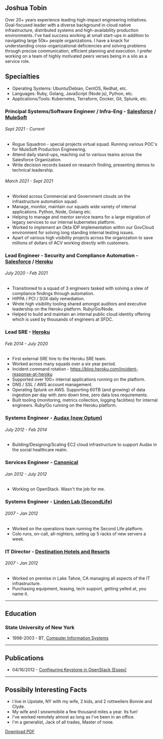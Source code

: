 ## Joshua Tobin

Over 20+ years experience leading high-impact engineering initiatives. Goal-focused leader with a diverse background in cloud native infrastructure, distributed systems and high-availability production environments. I've had success working at small start-ups in addition to navigating large 50k+ people organizations. I have a knack for understanding cross-organizational deficiencies and solving problems through precise communication, efficient planning and execution. I prefer working on a team of highly motivated peers verses being in a silo as a service role. 

## Specialties

* Operating Systems: Ubuntu/Debian, CentOS, Redhat, etc.
* Languages: Ruby, Golang, JavaScript (Node js), Python, etc.
* Applications/Tools: Kubernetes, Terraform, Docker, Git, Splunk, etc.

### Principal Systems/Software Engineer / Infra-Eng - [Salesforce](https://www.salesforce.com/) / [MuleSoft](https://www.mulesoft.com/)
###### Sept 2021 - Current

* Rogue Squadron - special projects virtual squad. Running various POC's for MuleSoft Production Engineering.
* Attend daily stand-ups, reaching out to various teams across the Salesforce Organization.
* Write decision records based on research finding, presenting demos to technical leadership.

###### March 2021 - Sept 2021

* Worked across Commercial and Government clouds on the infrastructure automation squad. 
* Manage, monitor, maintain our squads wide variety of internal applications. Python, Node, Golang etc.
* Helping to manage and mentor service teams for a large migration of legacy services to our internal kubernetes platform. 
* Worked to implement an Okta IDP implementation within our GovCloud environment for solving long standing internal testing issues. 
* Apart of various high visibility projects across the organization to save millions of dollars of ACV working directly with customers. 

### Lead Engineer - Security and Compliance Automation - [Salesforce](https://www.salesforce.com/) / [Heroku](https://www.heroku.com/about) 
###### July 2020 - Feb 2021

* Transitioned to a squad of 3 engineers tasked with solving a slew of compliance findings through automation. 
* HIPPA / PCI / SOX daily remediation.
* Wrote high visibility tooling shared amongst auditors and executive leadership on the Heroku platform. Ruby/Go/Node.
* Helped to build and maintain an internal public cloud identity offering which is used by thousands of engineers at SFDC.

### Lead SRE - [Heroku](https://www.heroku.com/about)
###### Feb 2014 - July 2020

* First external SRE hire to the Heroku SRE team.
* Worked across many squads over a six year period.
* Incident command rotation - https://blog.heroku.com/incident-response-at-heroku
* Supported over 100+ internal applications running on the platform. 
* DNS / SSL / AWS account management. 
* Operating Splunk on AWS. Supporting 60TB (and growing) of data ingestion per day with zero down time, zero data loss requirements.
* Built tooling (monitoring, metrics collection, logging facilities) for internal engineers. Ruby/Go running on the Heroku platform.

### Systems Engineer - [Audax (now Optum)](https://www.optum.com/)
###### July 2012 - Feb 2014

* Building/Designing/Scaling EC2 cloud infrastructure to support Audax in the social healthcare realm.

### Services Engineer - [Canonical](https://canonical.com/)
###### Jan 2012 - July 2012

* Working on OpenStack. Wasn't the job for me. 

### Systems Engineer - [Linden Lab (SecondLife)](https://lindenlab.com/)
###### 2007 - Jan 2012

* Worked on the operations team running the Second Life platform.
* Colo runs, on-call, all-nighters, setting up 5 racks of new servers a week.

### IT Director - [Destination Hotels and Resorts](https://www.destinationhotels.com)
###### 2007 - Jan 2012

* Worked on premise in Lake Tahoe, CA managing all aspects of the IT infrastructure.
* Purchasing equipment, leasing, tech support, getting yelled at, you name it.

----

## Education

### State University of New York 
* 1998-2003 - BT, [Computer Information Systems](https://www.cobleskill.edu/academics/schools/liberal-arts-and-sciences/business-it/information-technology-bt.aspx)

----

## Publications
* 04/16/2012 - [Configuring Keystone in OpenStack (Essex)](https://ubuntu.com/blog/configuring-keystone-in-openstack-essex)

----

## Possibily Interesting Facts

* I live in Upstate, NY with my wife, 2 kids, and 2 rottweilers Bonnie and Clyde. 
* My wife and I snowmobile a few thousand miles a year. Its fun!
* I've worked remotely almost as long as I've been in an office. 
* I'm a generalist, Jack of all trades, Master of none. 

[Download PDF](https://github.com/joshuatobin/joshuatobin.github.io/raw/master/JoshuaTobin_Resume.pdf)
